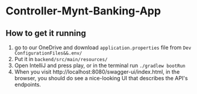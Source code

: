 # Controller-Mynt-Banking-App

## How to get it running

1) go to our OneDrive and download `application.properties` file from `Dev ConfigurationFiles&&.env/`
2) Put it in `backend/src/main/resources/`
3) Open IntelliJ and press play, or in the terminal run `./gradlew bootRun`
4) When you visit http://localhost:8080/swagger-ui/index.html, in the browser, you should do see a nice-looking UI that describes the API's endpoints.

